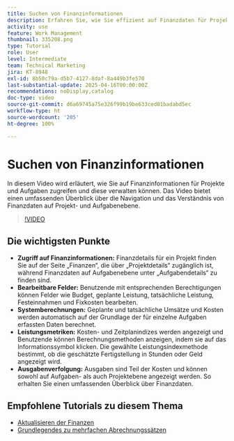 ```yaml
---
title: Suchen von Finanzinformationen
description: Erfahren Sie, wie Sie effizient auf Finanzdaten für Projekte und Aufgaben zugreifen, diese analysieren und verwalten können. Dabei werden Budgets, Umsatz, Kosten und Leistungsmetriken sowohl auf Projekt- als auch auf Aufgabenebene abgedeckt.
activity: use
feature: Work Management
thumbnail: 335208.png
type: Tutorial
role: User
level: Intermediate
team: Technical Marketing
jira: KT-8948
exl-id: 8b50c79a-d5b7-4127-8daf-8a449b3fe570
last-substantial-update: 2025-04-16T00:00:00Z
recommendations: noDisplay,catalog
doc-type: video
source-git-commit: d6a69745a75e326f99b19be633ced01badabd5ec
workflow-type: ht
source-wordcount: '205'
ht-degree: 100%

---
```


# Suchen von Finanzinformationen

In diesem Video wird erläutert, wie Sie auf Finanzinformationen für Projekte und Aufgaben zugreifen und diese verwalten können. Das Video bietet einen umfassenden Überblick über die Navigation und das Verständnis von Finanzdaten auf Projekt- und Aufgabenebene.

>[!VIDEO](https://video.tv.adobe.com/v/335208/?quality=12&learn=on&enablevpops)

## Die wichtigsten Punkte

* **Zugriff auf Finanzinformationen:** Finanzdetails für ein Projekt finden Sie auf der Seite „Finanzen“, die über „Projektdetails“ zugänglich ist, während Finanzdaten auf Aufgabenebene unter „Aufgabendetails“ zu finden sind.
* **Bearbeitbare Felder:** Benutzende mit entsprechenden Berechtigungen können Felder wie Budget, geplante Leistung, tatsächliche Leistung, Festeinnahmen und Fixkosten bearbeiten.
* **Systemberechnungen:** Geplante und tatsächliche Umsätze und Kosten werden automatisch auf der Grundlage der für einzelne Aufgaben erfassten Daten berechnet.
* **Leistungsmetriken:** Kosten- und Zeitplanindizes werden angezeigt und Benutzende können Berechnungsmethoden anzeigen, indem sie auf das Informationssymbol klicken. Die gewählte Leistungsindexmethode bestimmt, ob die geschätzte Fertigstellung in Stunden oder Geld angezeigt wird.
* **Ausgabenverfolgung:** Ausgaben sind Teil der Kosten und können sowohl auf Aufgaben- als auch Projektebene angezeigt werden. So erhalten Sie einen umfassenden Überblick über Finanzdaten.


## Empfohlene Tutorials zu diesem Thema

<!--* [Find financial information](/help/manage-work/project-finances/find-financial-information.md)-->
* [Aktualisieren der Finanzen](/help/manage-work/project-finances/update-and-review-finances.md)
* [Grundlegendes zu mehrfachen Abrechnungssätzen](/help/manage-work/project-finances/multiple-billing-rates.md)

